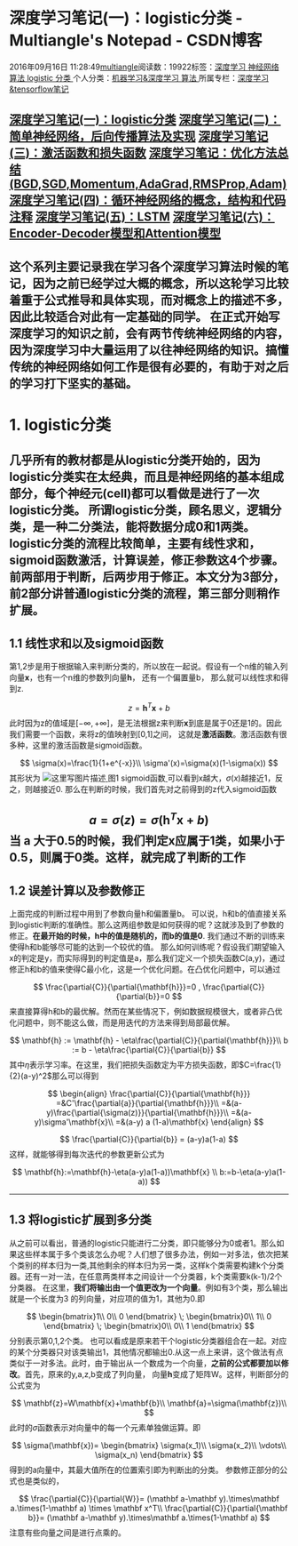 
# 深度学习笔记(一)：logistic分类 - Multiangle's Notepad - CSDN博客


2016年09月16日 11:28:49[multiangle](https://me.csdn.net/u014595019)阅读数：19922标签：[深度学习																](https://so.csdn.net/so/search/s.do?q=深度学习&t=blog)[神经网络																](https://so.csdn.net/so/search/s.do?q=神经网络&t=blog)[算法																](https://so.csdn.net/so/search/s.do?q=算法&t=blog)[logistic																](https://so.csdn.net/so/search/s.do?q=logistic&t=blog)[分类																](https://so.csdn.net/so/search/s.do?q=分类&t=blog)[
							](https://so.csdn.net/so/search/s.do?q=logistic&t=blog)[
																					](https://so.csdn.net/so/search/s.do?q=算法&t=blog)个人分类：[机器学习&深度学习																](https://blog.csdn.net/u014595019/article/category/3051069)[算法																](https://blog.csdn.net/u014595019/article/category/6163865)[
							](https://blog.csdn.net/u014595019/article/category/3051069)
所属专栏：[深度学习&tensorflow笔记](https://blog.csdn.net/column/details/13414.html)
[
																	](https://so.csdn.net/so/search/s.do?q=算法&t=blog)
[
				](https://so.csdn.net/so/search/s.do?q=神经网络&t=blog)
[
			](https://so.csdn.net/so/search/s.do?q=神经网络&t=blog)
[
		](https://so.csdn.net/so/search/s.do?q=深度学习&t=blog)

[深度学习笔记(一)：logistic分类](http://blog.csdn.net/u014595019/article/details/52554582)
[深度学习笔记(二)：简单神经网络，后向传播算法及实现](http://blog.csdn.net/u014595019/article/details/52557623)
[深度学习笔记(三)：激活函数和损失函数](http://blog.csdn.net/u014595019/article/details/52562159)
[深度学习笔记：优化方法总结(BGD,SGD,Momentum,AdaGrad,RMSProp,Adam)](http://blog.csdn.net/u014595019/article/details/52989301)
[深度学习笔记(四)：循环神经网络的概念，结构和代码注释](http://blog.csdn.net/u014595019/article/details/52571966)
[深度学习笔记(五)：LSTM](http://blog.csdn.net/u014595019/article/details/52605693)
[深度学习笔记(六)：Encoder-Decoder模型和Attention模型](http://blog.csdn.net/u014595019/article/details/52826423)
---
这个系列主要记录我在学习各个深度学习算法时候的笔记，因为之前已经学过大概的概念，所以这轮学习**比较着重于公式推导和具体实现**，而对概念上的描述不多，因此**比较适合对此有一定基础的同学**。
在正式开始写深度学习的知识之前，会有两节传统神经网络的内容，因为深度学习中大量运用了以往神经网络的知识。搞懂传统的神经网络如何工作是很有必要的，有助于对之后的学习打下坚实的基础。
---


# 1. logistic分类
几乎所有的教材都是从logistic分类开始的，因为logistic分类实在太经典，而且是神经网络的基本组成部分，每个神经元(cell)都可以看做是进行了一次logistic分类。
所谓logistic分类，顾名思义，逻辑分类，是一种二分类法，能将数据分成0和1两类。
logistic分类的流程比较简单，主要有线性求和，sigmoid函数激活，计算误差，修正参数这4个步骤。前两部用于判断，后两步用于修正。本文分为3部分，前2部分讲普通logistic分类的流程，第三部分则稍作扩展。
---


## 1.1 线性求和以及sigmoid函数
第1,2步是用于根据输入来判断分类的，所以放在一起说。假设有一个n维的输入列向量$\mathbf{x}$，也有一个n维的参数列向量$\mathbf{h}$， 还有一个偏置量b， 那么就可以线性求和得到z.

$$
z = \mathbf{h}^T\mathbf{x} + b
$$
此时因为z的值域是$[-\infty,+\infty]$，是无法根据z来判断$\mathbf{x}$到底是属于0还是1的。因此我们需要一个函数，来将z的值映射到[0,1]之间， 这就是**激活函数**。激活函数有很多种，这里的激活函数是sigmoid函数。

$$
\sigma(x)=\frac{1}{1+e^{-x}}\\
 \sigma'(x)=\sigma(x)(1-\sigma(x))
$$
其形状为
![这里写图片描述](https://upload.wikimedia.org/wikipedia/commons/thumb/8/88/Logistic-curve.svg/320px-Logistic-curve.svg.png)[ ](https://upload.wikimedia.org/wikipedia/commons/thumb/8/88/Logistic-curve.svg/320px-Logistic-curve.svg.png)
图1 sigmoid函数[ ](https://upload.wikimedia.org/wikipedia/commons/thumb/8/88/Logistic-curve.svg/320px-Logistic-curve.svg.png)
可以看到x越大，$\sigma(x)$越接近1，反之，则越接近0. 那么在判断的时候，我们首先对之前得到的z代入sigmoid函数

$$
a = \sigma(z)=\sigma(\mathbf{h}^T\mathbf{x} + b)
$$
当 a 大于0.5的时候，我们判定x应属于1类，如果小于0.5，则属于0类。这样，就完成了判断的工作
---


## 1.2 误差计算以及参数修正
上面完成的判断过程中用到了参数向量h和偏置量b。 可以说，h和b的值直接关系到logistic判断的准确性。那么这两组参数是如何获得的呢？这就涉及到了参数的修正。**在最开始的时候，h中的值是随机的，而b的值是0**. 我们通过不断的训练来使得h和b能够尽可能的达到一个较优的值。
那么如何训练呢？假设我们期望输入x的判定是y，而实际得到的判定值是a，那么我们定义一个损失函数C(a,y)，通过修正h和b的值来使得C最小化，这是一个优化问题。在凸优化问题中，可以通过

$$
\frac{\partial{C}}{\partial{\mathbf{h}}}=0 , \frac{\partial{C}}{\partial{b}}=0
$$
来直接算得h和b的最优解。然而在某些情况下，例如数据规模很大，或者非凸优化问题中，则不能这么做，而是用迭代的方法来得到局部最优解。

$$
\mathbf{h} := \mathbf{h} - \eta\frac{\partial{C}}{\partial{\mathbf{h}}}\\
 b := b - \eta\frac{\partial{C}}{\partial{b}}
$$
其中$\eta$表示学习率。在这里，我们把损失函数定为平方损失函数，即$C=\frac{1}{2}(a-y)^2$那么可以得到

$$
\begin{align}
 \frac{\partial{C}}{\partial{\mathbf{h}}} 
 =&C'\frac{\partial{a}}{\partial{\mathbf{h}}}\\
 =&(a-y)\frac{\partial{\sigma(z)}}{\partial{\mathbf{h}}}\\
 =&(a-y)\sigma'\mathbf{x}\\
 =&(a-y) a (1-a)\mathbf{x}
 \end{align}
$$

$$
\frac{\partial{C}}{\partial{b}} = (a-y)a(1-a)
$$
这样，就能够得到每次迭代的参数更新公式为

$$
\mathbf{h}:=\mathbf{h}-\eta(a-y)a(1-a))\mathbf{x} \\
b:=b-\eta(a-y)a(1-a))
$$

---


## 1.3 将logistic扩展到多分类
从之前可以看出，普通的logistic只能进行二分类，即只能够分为0或者1。那么如果这些样本属于多个类该怎么办呢？人们想了很多办法，例如一对多法，依次把某个类别的样本归为一类,其他剩余的样本归为另一类，这样k个类需要构建k个分类器。还有一对一法，在任意两类样本之间设计一个分类器，k个类需要k(k-1)/2个分类器。
在这里，**我们将输出由一个值更改为一个向量**。例如有3个类，那么输出就是一个长度为3 的列向量，对应项的值为1，其他为0.即

$$
\begin{bmatrix}1\\ 0\\ 0 \end{bmatrix} \;
 \begin{bmatrix}0\\ 1\\ 0 \end{bmatrix} \;
 \begin{bmatrix}0\\ 0\\ 1 \end{bmatrix}
$$
分别表示第0,1,2个类。 也可以看成是原来若干个logistic分类器组合在一起。对应的某个分类器只对该类输出1，其他情况都输出0.从这一点上来讲，这个做法有点类似于一对多法。此时，由于输出从一个数成为一个向量，**之前的公式都要加以修改**。首先，原来的y,a,z,b变成了列向量， 向量$\mathbf{h}$变成了矩阵W。这样，判断部分的公式变为

$$
\mathbf{z}=W\mathbf{x}+\mathbf{b}\\
 \mathbf{a}=\sigma(\mathbf{z})\\
$$
此时的$\sigma$函数表示对向量中的每一个元素单独做运算。即

$$
\sigma(\mathbf{x})=
 \begin{bmatrix}
 \sigma(x_1)\\
 \sigma(x_2)\\
 \vdots\\
 \sigma(x_n)
 \end{bmatrix}
$$
得到的a向量中，其最大值所在的位置索引即为判断出的分类。
参数修正部分的公式也是类似的，

$$
\frac{\partial{C}}{\partial{W}}=
(\mathbf a-\mathbf y).\times\mathbf a.\times(1-\mathbf a) \times \mathbf x^T\\
\frac{\partial{C}}{\partial{\mathbf b}}=
(\mathbf a-\mathbf y).\times\mathbf a.\times(1-\mathbf a)
$$
注意有些向量之间是进行点乘的。

